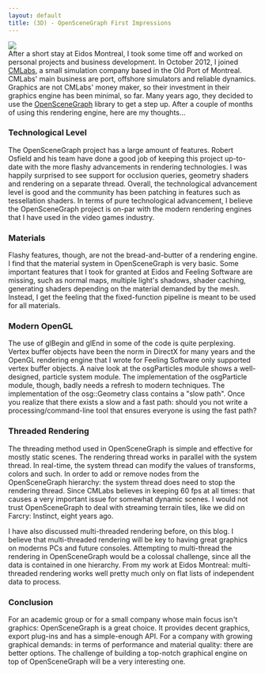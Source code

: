 ```yaml
---
layout: default
title: (3D) - OpenSceneGraph First Impressions
---
```

<img src='../../../assets/osg64.png'><br>
After a short stay at Eidos Montreal, I took some time off and worked on personal projects and business development. In October 2012, I joined <a href='https://www.cm-labs.com/'>CMLabs</a>, a small simulation company based in the Old Port of Montreal. CMLabs' main business are port, offshore simulators and reliable dynamics. Graphics are not CMLabs' money maker, so their investment in their graphics engine has been minimal, so far. Many years ago, they decided to use the <a href='http://www.openscenegraph.org'>OpenSceneGraph</a> library to get a step up. After a couple of months of using this rendering engine, here are my thoughts...

<h3>Technological Level</h3>
The OpenSceneGraph project has a large amount of features. Robert Osfield and his team have done a good job of keeping this project up-to-date with the more flashy advancements in rendering technologies. I was happily surprised to see support for occlusion queries, geometry shaders and rendering on a separate thread. Overall, the technological advancement level is good and the community has been patching in features such as tessellation shaders. In terms of pure technological advancement, I believe the OpenSceneGraph project is on-par with the modern rendering engines that I have used in the video games industry.

<h3>Materials</h3>
Flashy features, though, are not the bread-and-butter of a rendering engine. I find that the material system in OpenSceneGraph is very basic. Some important features that I took for granted at Eidos and Feeling Software are missing, such as normal maps, multiple light's shadows, shader caching, generating shaders depending on the material demanded by the mesh. Instead, I get the feeling that the fixed-function pipeline is meant to be used for all materials.

<h3>Modern OpenGL</h3>
The use of glBegin and glEnd in some of the code is quite perplexing. Vertex buffer objects have been the norm in DirectX for many years and the OpenGL rendering engine that I wrote for Feeling Software only supported vertex buffer objects. A naive look at the osgParticles module shows a well-designed, particle system module. The implementation of the osgParticle module, though, badly needs a refresh to modern techniques. The implementation of the osg::Geometry class contains a "slow path". Once you realize that there exists a slow and a fast path: should you not write a processing/command-line tool that ensures everyone is using the fast path?

<h3>Threaded Rendering</h3>
The threading method used in OpenSceneGraph is simple and effective for mostly static scenes. The rendering thread works in parallel with the system thread. In real-time, the system thread can modify the values of transforms, colors and such. In order to add or remove nodes from the OpenSceneGraph hierarchy: the system thread does need to stop the rendering thread. Since CMLabs believes in keeping 60 fps at all times: that causes a very important issue for somewhat dynamic scenes. I would not trust OpenSceneGraph to deal with streaming terrain tiles, like we did on Farcry: Instinct, eight years ago.
<p>I have also discussed multi-threaded rendering before, on this blog. I believe that multi-threaded rendering will be key to having great graphics on moderns PCs and future consoles. Attempting to multi-thread the rendering in OpenSceneGraph would be a colossal challenge, since all the data is contained in one hierarchy. From my work at Eidos Montreal: multi-threaded rendering works well pretty much only on flat lists of independent data to process.</p>

<h3>Conclusion</h3>
For an academic group or for a small company whose main focus isn't graphics: OpenSceneGraph is a great choice. It provides decent graphics, export plug-ins and has a simple-enough API. For a company with growing graphical demands: in terms of performance and material quality: there are better options. The challenge of building a top-notch graphical engine on top of OpenSceneGraph will be a very interesting one.